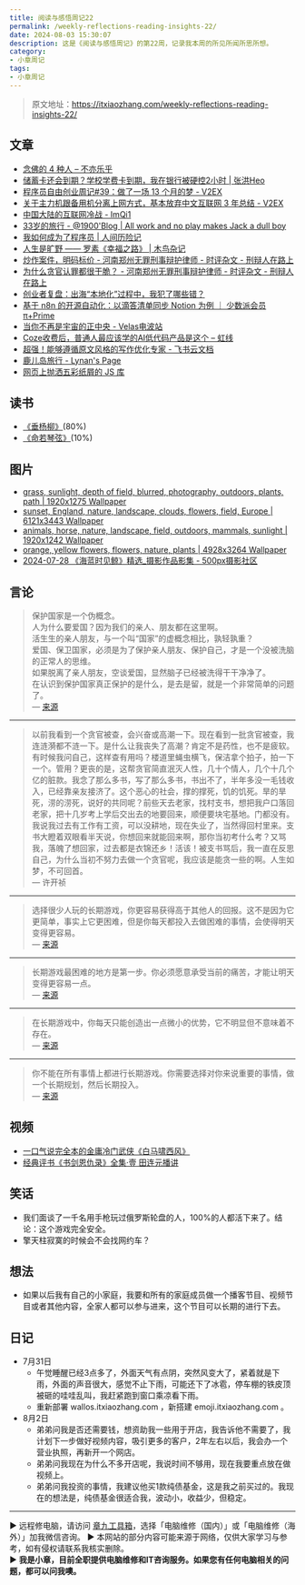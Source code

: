 ```yaml
---
title: 阅读与感悟周记22
permalink: /weekly-reflections-reading-insights-22/
date: 2024-08-03 15:30:07
description: 这是《阅读与感悟周记》的第22周，记录我本周的所见所闻所思所想。
category:
- 小章周记
tags:
- 小章周记
---
```


> 原文地址：<https://itxiaozhang.com/weekly-reflections-reading-insights-22/>  

## 文章

- [念佛的 4 种人 – 不亦乐乎](https://lms.pub/talk/4-types-of-buddha-people.html)
- [储蓄卡还会到期？学校学费卡到期，我在银行被硬控2小时 | 张洪Heo](https://blog.zhheo.com/p/7003.html)
- [程序员自由创业周记#39：做了一场 13 个月的梦 - V2EX](https://www.v2ex.com/t/1061942)
- [关于主力机跟备用机分离上网方式，基本放弃中文互联网 3 年总结 - V2EX](https://www.v2ex.com/t/1061957)
- [中国大陆的互联网冷战 - ImQi1](https://imqi1.com/discuss/383)
- [33岁的旅行 - @1900'Blog | All work and no play makes Jack a dull boy](https://1900.live/33sui-de-lu-xing/)
- [我如何成为了程序员 | 人间历险记](https://www.meettea.com/how-do-i-become-a-programmer.html)
- [人生是旷野 —— 罗素《幸福之路》 | 木鸟杂记](https://www.qtmuniao.com/2024/07/28/listening-conquest-of-happiness/)
- [炒作案件，明码标价 - 河南郑州无罪刑事辩护律师 - 时评杂文 - 刑辩人在路上](https://xingbianren.cn/post/241.html)
- [为什么贪官认罪都很干脆？ - 河南郑州无罪刑事辩护律师 - 时评杂文 - 刑辩人在路上](https://xingbianren.cn/post/242.html)
- [创业者复盘：出海“本地化”过程中，我犯了哪些错？](https://mp.weixin.qq.com/s/u3Ewb6QIimWpc24gb9SmXg)
- [基于 n8n 的开源自动化：以滴答清单同步 Notion 为例 ｜ 少数派会员 π+Prime](https://sspai.com/prime/story/automation-n8n)
- [当你不再是宇宙的正中央 - Velas电波站](https://www.velasx.com/am/6237)
- [Coze收费后，普通人最应该学的AI低代码产品是这个 – 虹线](https://1q43.blog/post/6060)
- [超强！能够遵循原文风格的写作优化专家 - 飞书云文档](https://zkv549gmz8.feishu.cn/wiki/N8uWwLl3oicxUekiiulcVwcwnVh)
- [鹿儿岛旅行 - Lynan's Page](https://lynan.cn/journey-to-kagoshima/)
- [网页上抛洒五彩纸屑的 JS 库](https://www.kirilv.com/canvas-confetti/)

## 读书

- [《垂杨柳》](https://book.douban.com/subject/2979014/)(80%)
- [《命若琴弦》](https://neodb.social/book/3N8AATSPt8soQIs57o7XE5)(10%)

## 图片

- [grass, sunlight, depth of field, blurred, photography, outdoors, plants, path | 1920x1275 Wallpaper](https://wallhaven.cc/w/4oew6m)
- [sunset, England, nature, landscape, clouds, flowers, field, Europe | 6121x3443 Wallpaper](https://wallhaven.cc/w/kxedwq)
- [animals, horse, nature, landscape, field, outdoors, mammals, sunlight | 1920x1242 Wallpaper](https://wallhaven.cc/w/yj87dd)
- [orange, yellow flowers, flowers, nature, plants | 4928x3264 Wallpaper](https://wallhaven.cc/w/4ywzqd)
- [2024-07-28 《海蓝时见鲸》精选_摄影作品影集 - 500px摄影社区](https://500px.com.cn/community/set/59fa4b9b101c400fbb4214a000a63310/details)

## 言论

> 保护国家是一个伪概念。  
> 人为什么要爱国？因为我们的亲人、朋友都在这里啊。  
> 活生生的亲人朋友，与一个叫“国家”的虚概念相比，孰轻孰重？  
> 爱国、保卫国家，必须是为了保护亲人朋友、保护自己，才是一个没被洗脑的正常人的思维。  
> 如果脱离了亲人朋友，空谈爱国，显然脑子已经被洗得干干净净了。  
> 在认识到保护国家真正保护的是什么，是去是留，就是一个非常简单的问题了。  
> — [来源](https://www.v2ex.com/t/1061118#)

---

> 以前我看到一个贪官被查，会兴奋或高潮一下。现在看到一批贪官被查，我连涟漪都不涟一下。是什么让我丧失了高潮？肯定不是药性，也不是疲软。有时候我问自己，这样查有用吗？楼道里蝇虫横飞，保洁拿个拍子，拍一下一个。管用？更丧的是，这帮贪官简直泯灭人性，几十个情人，几个十几个亿的脏款。我念了那么多书，写了那么多书，书出不了，半年多没一毛钱收入，已经靠亲友接济了。这个恶心的社会，撑的撑死，饥的饥死。旱的旱死，涝的涝死，说好的共同呢？前些天去老家，找村支书，想把我户口落回老家，把十几岁考上学后交出去的地要回来，顺便要块宅基地。门都没有。我说我过去有工作有工资，可以没耕地，现在失业了，当然得回村里来。支书大瞪着双眼看半天说，你想回来就能回来啊，那你当初考什么考？又骂我，落魄了想回家，过去都是衣锦还乡！活该！被支书骂后，我一直在反思自己，为什么当初不努力去做一个贪官呢，我应该是能贪一些的啊。人生如梦，不可回首。  
> — 许开祯

---

> 选择很少人玩的长期游戏，你更容易获得高于其他人的回报。这不是因为它更简单，事实上它更困难，但是你每天都投入去做困难的事情，会使得明天变得更容易。  
> — [来源](https://fs.blog/long-game/)

---

> 长期游戏最困难的地方是第一步。你必须愿意承受当前的痛苦，才能让明天变得更容易一点。  
> — [来源](https://fs.blog/long-game/)

---

> 在长期游戏中，你每天只能创造出一点微小的优势，它不明显但不意味着不存在。  
> — [来源](https://fs.blog/long-game/)

---

> 你不能在所有事情上都进行长期游戏。你需要选择对你来说重要的事情，做一个长期规划，然后长期投入。  
> — [来源](https://fs.blog/long-game/)

## 视频

- [一口气说完全本的金庸冷门武侠《白马啸西风》](https://www.bilibili.com/video/BV15s42137gz)
- [经典评书《书剑恩仇录》全集·壹 田连元播讲](https://www.bilibili.com/video/BV1JS411K7iF)

## 笑话

- 我们面谈了一千名用手枪玩过俄罗斯轮盘的人，100%的人都活下来了。结论：这个游戏完全安全。
- 擎天柱寂寞的时候会不会找网约车？

## 想法

- 如果以后我有自己的小家庭，我要和所有的家庭成员做一个播客节目、视频节目或者其他内容，全家人都可以参与进来，这个节目可以长期的进行下去。

## 日记

- 7月31日
  - 午觉睡醒已经3点多了，外面天气有点阴，突然风变大了，紧着就是下雨，外面的声音很大，感觉不止下雨，可能还下了冰雹，停车棚的铁皮顶被砸的哇哇乱叫，我赶紧跑到窗口乘凉看下雨。
  - 重新部署 wallos.itxiaozhang.com ，新搭建 emoji.itxiaozhang.com 。
- 8月2日
  - 弟弟问我是否还需要钱，想资助我一些用于开店，我告诉他不需要了，我计划下一步做好视频内容，吸引更多的客户，2年左右以后，我会办一个营业执照，再新开一个网店。
  - 弟弟问我现在为什么不多开店呢，我说时间不够用，现在我要重点放在做视频上。
  - 弟弟问我投资的事情，我建议他买1款纯债基金，这是我之前买过的。我现在的想法是，纯债基金很适合我，波动小，收益少，但稳定。

---
▶ 远程修电脑，请访问 [章九工具箱](https://zhang9.com/)，选择「电脑维修（国内）」或「电脑维修（海外）」加我微信咨询。 
▶ 本网站的部分内容可能来源于网络，仅供大家学习与参考，如有侵权请联系我核实删除。  
▶ **我是小章，目前全职提供电脑维修和IT咨询服务。如果您有任何电脑相关的问题，都可以问我噢。**  
